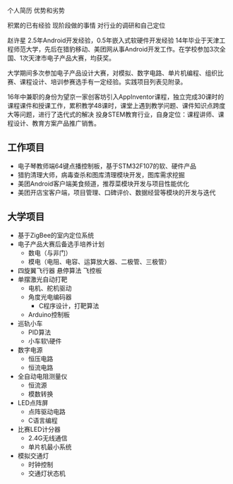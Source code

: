 个人简历
优势和劣势


积累的已有经验
现阶段做的事情
对行业的调研和自己定位

赵许星 	2.5年Android开发经验，0.5年嵌入式软硬件开发经验
14年毕业于天津工程师范大学，先后在猎豹移动、美团网从事Android开发工作。在学校参加3次全国、1次天津市电子产品大赛，均获奖。

大学期间多次参加电子产品设计大赛，对模拟、数字电路、单片机编程、组织比赛、课程设计、培训参赛选手有一定经验。实践项目列表见附录。

16年中兼职的身份为望京一家创客坊引入AppInventor课程，独立完成30课时的课程课件和授课工作，累积教学48课时，课堂上遇到教学问题、课件知识点跨度大等问题，进行了迭代式的解决
投身STEM教育行业，自身定位：课程讲师、课程设计、教育方案产品推广销售。

## 工作项目
* 电子琴教师端64键点播控制板，基于STM32F107的软、硬件产品
* 猎豹清理大师，病毒查杀和图库清理模块开发，图库需求挖掘
* 美团Android客户端美食频道，推荐菜模块开发与项目性能优化
* 美团开店宝客户端，项目管理、口碑评价、数据经营等模块的开发与迭代

## 大学项目 
*  基于ZigBee的室内定位系统
*  电子产品大赛后备选手培养计划
   * 数电（与非门）
   * 模电（电阻、电容、运算放大器、二极管、三极管）
*  四旋翼飞行器
       悬停算法 
       飞控板
*  单摆激光自动打靶
   * 电机、舵机驱动	
   * 角度光电编码器
     * C程序设计，打靶算法
   * Arduino控制板
*  巡轨小车
   * PID算法
   * 小车软\硬件
*  数字电源
   * 恒压电路
   * 恒流电路
*  全自动电阻测量仪
   * 恒流源
   * 模数转换
*  LED点阵屏
   * 点阵驱动电路
   * C语言编程
*  比赛LED计分器
   * 2.4G无线通信
   * 单片机最小系统
*  模拟交通灯
   * 时钟控制
   * 交通灯状态机